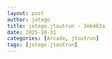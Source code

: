 ```yaml
---
layout: post
author: jotego
title: jotego.jtoutrun - 3eb462a
date: 2025-10-31
categories: [Arcade, jtoutrun]
tags: [jotego.jtoutrun]
---
```


